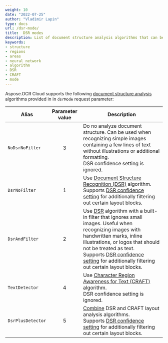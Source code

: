 ```yaml
---
weight: 10
date: "2022-07-25"
author: "Vladimir Lapin"
type: docs
url: /dsr-mode/
title:  DSR modes
description: List of document structure analysis algorithms that can be used for recognition.
keywords:
- structure
- regions
- areas
- neural network
- algorithm
- DSR
- CRAFT
- mode
---
```


Aspose.OCR Cloud supports the following [document structure analysis](/ocr/structure-analysis/) algorithms provided in in `dsrMode` request parameter:

Alias             | Parameter value   | Description
----------------- | :---------------: | -----------
`NoDsrNoFilter`   | 3                 | Do no analyze document structure. Can be used when recognizing simple images containing a few lines of text without illustrations or additional formatting.<br />DSR confidence setting is ignored.
`DsrNoFilter`     | 1                 | Use [Document Structure Recognition (DSR)](/ocr/structure-analysis/#document-structure-recognition-dsr) algorithm.<br />Supports [DSR confidence setting](/ocr/dsr-confidence/) for additionally filtering out certain layout blocks.
`DsrAndFilter`    | 2                 | Use [DSR](/ocr/structure-analysis/#document-structure-recognition-dsr) algorithm with a built-in filter that ignores small images. Useful when recognizing images with handwritten marks, inline illustrations, or logos that should not be treated as text.<br />Supports [DSR confidence setting](/ocr/dsr-confidence/) for additionally filtering out certain layout blocks.
`TextDetector`    | 4                 | Use [Character Region Awareness for Text (CRAFT)](/ocr/structure-analysis/#character-region-awareness-for-text-craft) algorithm.<br />DSR confidence setting is ignored.
`DsrPlusDetector` | 5                 | [Combine](/ocr/structure-analysis/#mixed-mode) DSR and CRAFT layout analysis algorithms.<br />Supports [DSR confidence setting](/ocr/dsr-confidence/) for additionally filtering out certain layout blocks.
